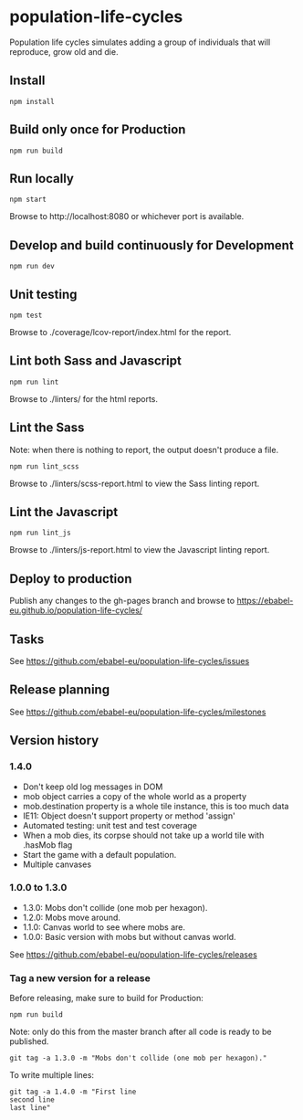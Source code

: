 # population-life-cycles
Population life cycles simulates adding a group of individuals that will reproduce, grow old and die.

## Install

```
npm install
```

## Build only once for Production

```
npm run build
```

## Run locally

```
npm start
```

Browse to http://localhost:8080 or whichever port is available.

## Develop and build continuously for Development

```
npm run dev
```

## Unit testing

```
npm test
```

Browse to ./coverage/lcov-report/index.html for the report.

## Lint both Sass and Javascript

```
npm run lint
```

Browse to ./linters/ for the html reports.

## Lint the Sass

Note: when there is nothing to report, the output doesn't produce a file.

```
npm run lint_scss
```

Browse to ./linters/scss-report.html to view the Sass linting report.

## Lint the Javascript

```
npm run lint_js
```

Browse to ./linters/js-report.html to view the Javascript linting report.

## Deploy to production

Publish any changes to the gh-pages branch and browse to https://ebabel-eu.github.io/population-life-cycles/

## Tasks

See https://github.com/ebabel-eu/population-life-cycles/issues

## Release planning

See https://github.com/ebabel-eu/population-life-cycles/milestones

## Version history

### 1.4.0

- Don't keep old log messages in DOM
- mob object carries a copy of the whole world as a property
- mob.destination property is a whole tile instance, this is too much data
- IE11: Object doesn't support property or method 'assign'
- Automated testing: unit test and test coverage
- When a mob dies, its corpse should not take up a world tile with .hasMob flag
- Start the game with a default population.
- Multiple canvases

### 1.0.0 to 1.3.0

- 1.3.0: Mobs don't collide (one mob per hexagon).
- 1.2.0: Mobs move around.
- 1.1.0: Canvas world to see where mobs are.
- 1.0.0: Basic version with mobs but without canvas world.

See https://github.com/ebabel-eu/population-life-cycles/releases

### Tag a new version for a release

Before releasing, make sure to build for Production:

```
npm run build
```

Note: only do this from the master branch after all code is ready to be published.

```
git tag -a 1.3.0 -m "Mobs don't collide (one mob per hexagon)."
```

To write multiple lines:

```
git tag -a 1.4.0 -m "First line
second line
last line"
```
